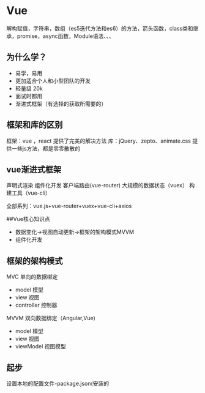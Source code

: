 # Vue

解构赋值，字符串，数组（es5迭代方法和es6）的方法，箭头函数，class类和继承，promise，async函数，Module语法、、、

## 为什么学？
 - 易学，易用
 - 更加适合个人和小型团队的开发
 - 轻量级 20k
 - 面试时都用
 - 渐进式框架（有选择的获取所需要的）

 ## 框架和库的区别
 框架：vue ，react 提供了完美的解决方法
 库：jQuery、zepto、animate.css 提供一些js方法，都是零零散散的

 ## vue渐进式框架
 声明式渲染 组件化开发 客户端路由(vue-router) 大规模的数据状态（vuex）
   构建工具（vue-cli）

   全部系列：vue.js+vue-router+vuex+vue-cli+axios

   ##Vue核心知识点
   - 数据变化->视图自动更新->框架的架构模式MVVM
   - 组件化开发

   ## 框架的架构模式
   MVC    单向的数据绑定
   - model 模型
   - view 视图
   - controller  控制器


  MVVM    双向数据绑定（Angular,Vue)

  - model 模型
  - view 视图
  - viewModel 视图模型


## 起步
设置本地的配置文件-package.json(安装的